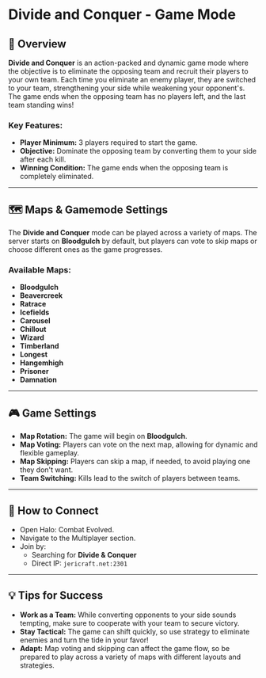 # Divide and Conquer - Game Mode

## 📝 Overview

**Divide and Conquer** is an action-packed and dynamic game mode where the objective is to eliminate the opposing team and recruit their players to your own team. Each time you eliminate an enemy player, they are switched to your team, strengthening your side while weakening your opponent's. The game ends when the opposing team has no players left, and the last team standing wins!

### Key Features:
- **Player Minimum:** 3 players required to start the game.
- **Objective:** Dominate the opposing team by converting them to your side after each kill.
- **Winning Condition:** The game ends when the opposing team is completely eliminated.

---

## 🗺️ Maps & Gamemode Settings

The **Divide and Conquer** mode can be played across a variety of maps. The server starts on **Bloodgulch** by default, but players can vote to skip maps or choose different ones as the game progresses.

### Available Maps:
- **Bloodgulch**
- **Beavercreek**
- **Ratrace**
- **Icefields**
- **Carousel**
- **Chillout**
- **Wizard**
- **Timberland**
- **Longest**
- **Hangemhigh**
- **Prisoner**
- **Damnation**

---

## 🎮 Game Settings

- **Map Rotation:** The game will begin on **Bloodgulch**.
- **Map Voting:** Players can vote on the next map, allowing for dynamic and flexible gameplay.
- **Map Skipping:** Players can skip a map, if needed, to avoid playing one they don't want.
- **Team Switching:** Kills lead to the switch of players between teams.

---

## 📡 How to Connect

* Open Halo: Combat Evolved.
* Navigate to the Multiplayer section. 
* Join by: 
  * Searching for **Divide & Conquer**
  * Direct IP: `jericraft.net:2301`

---

## 💡 Tips for Success

- **Work as a Team:** While converting opponents to your side sounds tempting, make sure to cooperate with your team to secure victory.
- **Stay Tactical:** The game can shift quickly, so use strategy to eliminate enemies and turn the tide in your favor!
- **Adapt:** Map voting and skipping can affect the game flow, so be prepared to play across a variety of maps with different layouts and strategies.
